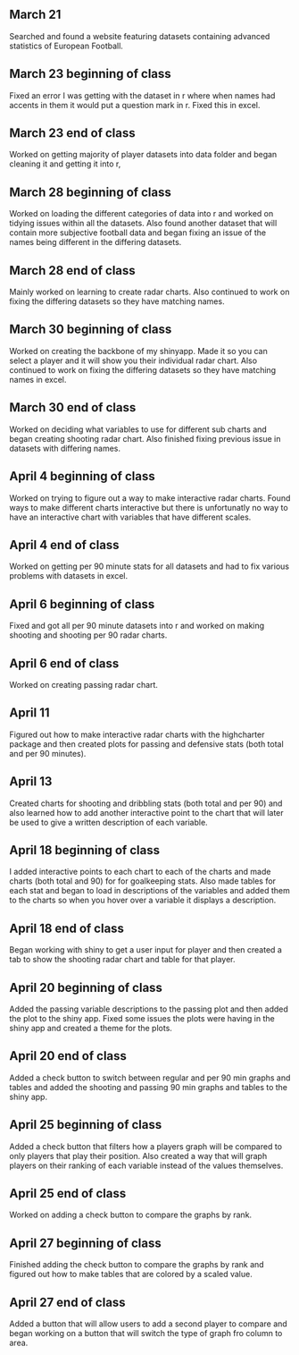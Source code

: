 ## March 21

Searched and found a website featuring datasets containing advanced statistics of European Football. 

## March 23 beginning of class
  
Fixed an error I was getting with the dataset in r where when names had accents in them it would put a question mark in r. Fixed this in excel.

## March 23 end of class

Worked on getting majority of player datasets into data folder and began cleaning it and getting it into r, 

## March 28 beginning of class

Worked on loading the different categories of data into r and worked on tidying issues within all the datasets. Also found another dataset that will contain more subjective football data and began fixing an issue of the names being different in the differing datasets.
 
## March 28 end of class

Mainly worked on learning to create radar charts. Also continued to work on fixing the differing datasets so they have matching names.    

## March 30 beginning of class

Worked on creating the backbone of my shinyapp. Made it so you can select a player and it will show you their individual radar chart. Also continued to work on fixing the differing datasets so they have matching names in excel. 

## March 30 end of class 

Worked on deciding what variables to use for different sub charts and began creating shooting radar chart. Also finished fixing previous issue in datasets with differing names. 

## April 4 beginning of class

Worked on trying to figure out a way to make interactive radar charts. Found ways to make different charts interactive but there is unfortunatly no way to have an interactive chart with variables that have different scales. 

## April 4 end of class

Worked on getting per 90 minute stats for all datasets and had to fix various problems with datasets in excel.

## April 6 beginning of class

Fixed and got all per 90 minute datasets into r and worked on making shooting and shooting per 90 radar charts.

## April 6 end of class

Worked on creating passing radar chart.

## April 11  

Figured out how to make interactive radar charts with the highcharter package and then created plots for passing and defensive stats (both total and per 90 minutes). 

## April 13  

Created charts for shooting and dribbling stats (both total and per 90) and also learned how to add another interactive point to the chart that will later be used to give a written description of each variable.

## April 18 beginning of class

I added interactive points to each chart to each of the charts and made charts (both total and 90) for for goalkeeping stats. Also made tables for each stat and began to load in descriptions of the variables and added them to the charts so when you hover over a variable it displays a description.

## April 18 end of class

Began working with shiny to get a user input for player and then created a tab to show the shooting radar chart and table for that player.

## April 20 beginning of class

Added the passing variable descriptions to the passing plot and then added the plot to the shiny app. Fixed some issues the plots were having in the shiny app and created a theme for the plots.  

## April 20 end of class 

Added a check button to switch between regular and per 90 min graphs and tables and added the shooting and passing 90 min graphs and tables to the shiny app.

## April 25 beginning of class

Added a check button that filters how a players graph will be compared to only players that play their position. Also created a way that will graph players on their ranking of each variable instead of the values themselves.

## April 25 end of class 

Worked on adding a check button to compare the graphs by rank.

## April 27 beginning of class

Finished adding the check button to compare the graphs by rank and figured out how to make tables that are colored by a scaled value.

## April 27 end of class

Added a button that will allow users to add a second player to compare and began working on a button that will switch the type of graph fro column to area.